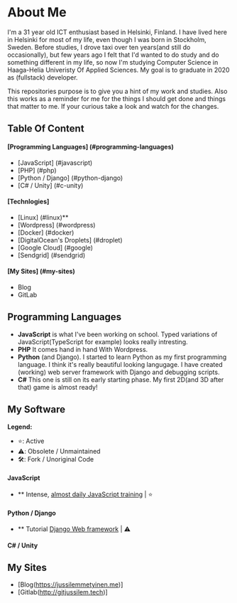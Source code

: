 # About Me

I'm a 31 year old ICT enthusiast based in Helsinki, Finland. I have lived here in Helsinki for most of my life, even though I was born in Stockholm, Sweden. Before studies, I drove taxi over ten years(and still do occasionally), but few years ago I felt that I'd wanted to do study and do something different in my life, so now I'm studying Computer Science in Haaga-Helia Univeristy Of Applied Sciences. My goal is to graduate in 2020 as (fullstack) developer.

This repositories purpose is to give you a hint of my work and studies. Also this works as a reminder for me for the things I should get done and things that matter to me. If your curious take a look and watch for the changes.

## Table Of Content

#### [Programming Languages] (#programming-languages)
  * [JavaScript] (#javascript)
  * [PHP] (#php)
  * [Python / Django] (#python-django)
  * [C# / Unity] (#c-unity)
  
#### [Technlogies]
  + [Linux] (#linux)**
  + [Wordpress] (#wordpress)
  + [Docker] (#docker)
  + [DigitalOcean's Droplets] (#droplet)
  + [Google Cloud] (#google)
  + [Sendgrid] (#sendgrid)

#### [My Sites] (#my-sites)
  * Blog
  * GitLab

## Programming Languages
* **JavaScript** is what I've been working on school. Typed variations of JavaScript(TypeScript for example) looks really intresting.
* **PHP** It comes hand in hand With Wordpress.
* **Python** (and Django). I started to learn Python as my first programming language. I think it's really beautiful looking langugage. I have created (working) web server framework with Django and debugging scripts.
* **C#** This one is still on its early starting phase. My first 2D(and 3D after that) game is almost ready!

## My Software
**Legend:**

* ⭐️: Active
* ⚠️: Obsolete / Unmaintained
* 🛠: Fork / Unoriginal Code

#### JavaScript
* ** Intense, [almost daily JavaScript training](https://github.com/JussiLem/automatic-waddle) | ⭐️ 
#### Python / Django
* ** Tutorial [Django Web framework](https://github.com/JussiLem/didactic-octo-fortnight) | ⚠️

#### C# / Unity

## My Sites

* [Blog(https://jussilemmetyinen.me)]
* [Gitlab(http://gitjussilem.tech)]
